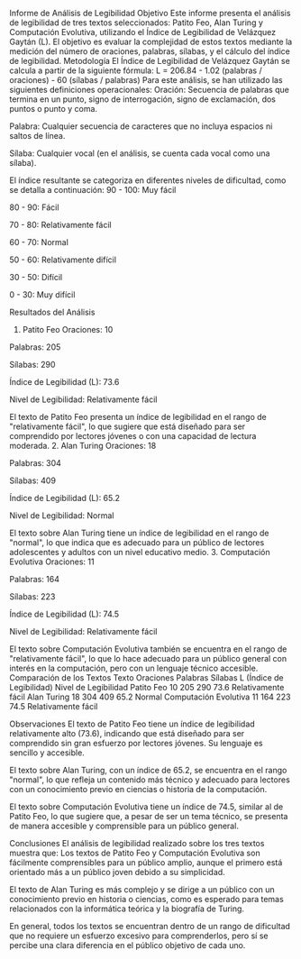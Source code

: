 Informe de Análisis de Legibilidad
Objetivo
Este informe presenta el análisis de legibilidad de tres textos seleccionados: Patito Feo, Alan Turing y Computación Evolutiva, utilizando el Índice de Legibilidad de Velázquez Gaytán (L). El objetivo es evaluar la complejidad de estos textos mediante la medición del número de oraciones, palabras, sílabas, y el cálculo del índice de legibilidad.
Metodología
El Índice de Legibilidad de Velázquez Gaytán se calcula a partir de la siguiente fórmula:
L = 206.84 - 1.02 (palabras / oraciones) - 60 (sílabas / palabras)
Para este análisis, se han utilizado las siguientes definiciones operacionales:
Oración: Secuencia de palabras que termina en un punto, signo de interrogación, signo de exclamación, dos puntos o punto y coma.


Palabra: Cualquier secuencia de caracteres que no incluya espacios ni saltos de línea.


Sílaba: Cualquier vocal (en el análisis, se cuenta cada vocal como una sílaba).


El índice resultante se categoriza en diferentes niveles de dificultad, como se detalla a continuación:
90 - 100: Muy fácil


80 - 90: Fácil


70 - 80: Relativamente fácil


60 - 70: Normal


50 - 60: Relativamente difícil


30 - 50: Difícil


0 - 30: Muy difícil


Resultados del Análisis
1. Patito Feo
Oraciones: 10


Palabras: 205


Sílabas: 290


Índice de Legibilidad (L): 73.6


Nivel de Legibilidad: Relativamente fácil


El texto de Patito Feo presenta un índice de legibilidad en el rango de "relativamente fácil", lo que sugiere que está diseñado para ser comprendido por lectores jóvenes o con una capacidad de lectura moderada.
2. Alan Turing
Oraciones: 18


Palabras: 304


Sílabas: 409


Índice de Legibilidad (L): 65.2


Nivel de Legibilidad: Normal


El texto sobre Alan Turing tiene un índice de legibilidad en el rango de "normal", lo que indica que es adecuado para un público de lectores adolescentes y adultos con un nivel educativo medio.
3. Computación Evolutiva
Oraciones: 11


Palabras: 164


Sílabas: 223


Índice de Legibilidad (L): 74.5


Nivel de Legibilidad: Relativamente fácil


El texto sobre Computación Evolutiva también se encuentra en el rango de "relativamente fácil", lo que lo hace adecuado para un público general con interés en la computación, pero con un lenguaje técnico accesible.
Comparación de los Textos
Texto
Oraciones
Palabras
Sílabas
L (Índice de Legibilidad)
Nivel de Legibilidad
Patito Feo
10
205
290
73.6
Relativamente fácil
Alan Turing
18
304
409
65.2
Normal
Computación Evolutiva
11
164
223
74.5
Relativamente fácil

Observaciones
El texto de Patito Feo tiene un índice de legibilidad relativamente alto (73.6), indicando que está diseñado para ser comprendido sin gran esfuerzo por lectores jóvenes. Su lenguaje es sencillo y accesible.


El texto sobre Alan Turing, con un índice de 65.2, se encuentra en el rango "normal", lo que refleja un contenido más técnico y adecuado para lectores con un conocimiento previo en ciencias o historia de la computación.


El texto sobre Computación Evolutiva tiene un índice de 74.5, similar al de Patito Feo, lo que sugiere que, a pesar de ser un tema técnico, se presenta de manera accesible y comprensible para un público general.


Conclusiones
El análisis de legibilidad realizado sobre los tres textos muestra que:
Los textos de Patito Feo y Computación Evolutiva son fácilmente comprensibles para un público amplio, aunque el primero está orientado más a un público joven debido a su simplicidad.


El texto de Alan Turing es más complejo y se dirige a un público con un conocimiento previo en historia o ciencias, como es esperado para temas relacionados con la informática teórica y la biografía de Turing.


En general, todos los textos se encuentran dentro de un rango de dificultad que no requiere un esfuerzo excesivo para comprenderlos, pero sí se percibe una clara diferencia en el público objetivo de cada uno.
